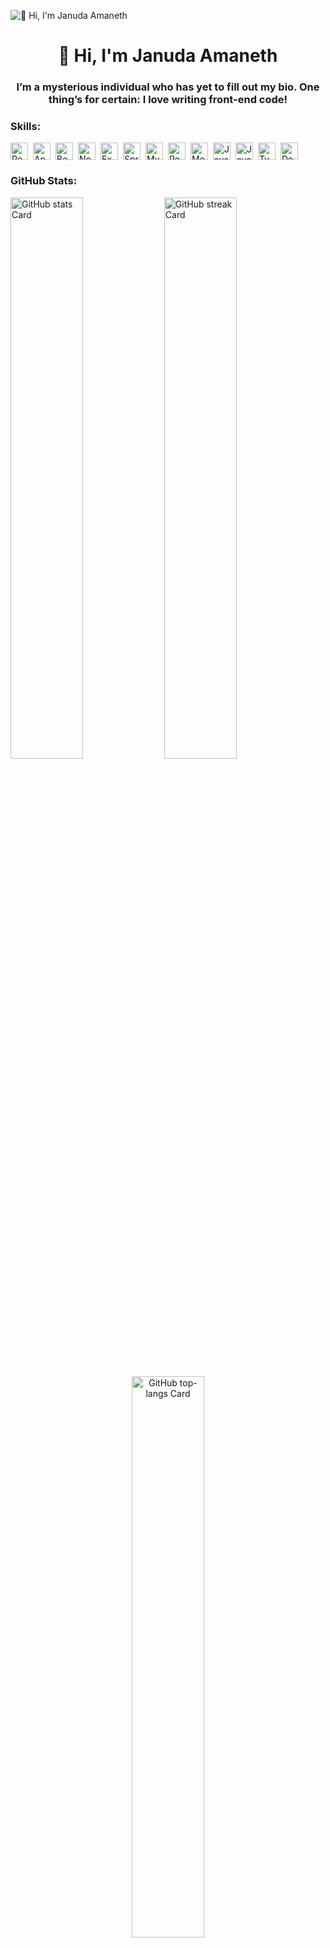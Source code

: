 ![👋 Hi, I'm Januda Amaneth](https://user-images.githubusercontent.com/74038190/219923809-b86dc415-a0c2-4a38-bc88-ad6cf06395a8.gif)

<div id="toc">
  <ul align="center" style="list-style: none">
    <summary>
      <h1>
        👋 Hi, I'm Januda Amaneth
      </h1>
    </summary>
  </ul>
</div>

 **<h3 align="center">I’m a mysterious individual who has yet to fill out my bio. One thing’s for certain: I love writing front-end code!</h3>**

 **<h3 align="left">Skills:</h3>**

<div style="display: flex; flex-wrap: wrap; gap: 4px; justify-content: left;"><img src="https://skillicons.dev/icons?i=react" height="28" alt="React" style="margin-right: 4px"> <img src="https://skillicons.dev/icons?i=angular" height="28" alt="Angular" style="margin-right: 4px"> <img src="https://skillicons.dev/icons?i=bootstrap" height="28" alt="Bootstrap" style="margin-right: 4px"> <img src="https://skillicons.dev/icons?i=nodejs" height="28" alt="Node.js" style="margin-right: 4px"> <img src="https://skillicons.dev/icons?i=express" height="28" alt="Express" style="margin-right: 4px"> <img src="https://skillicons.dev/icons?i=spring" height="28" alt="Spring" style="margin-right: 4px"> <img src="https://skillicons.dev/icons?i=mysql" height="28" alt="MySQL" style="margin-right: 4px"> <img src="https://skillicons.dev/icons?i=postgresql" height="28" alt="PostgreSQL" style="margin-right: 4px"> <img src="https://skillicons.dev/icons?i=mongodb" height="28" alt="MongoDB" style="margin-right: 4px"> <img src="https://skillicons.dev/icons?i=java" height="28" alt="Java" style="margin-right: 4px"> <img src="https://skillicons.dev/icons?i=javascript" height="28" alt="JavaScript" style="margin-right: 4px"> <img src="https://skillicons.dev/icons?i=typescript" height="28" alt="TypeScript" style="margin-right: 4px"> <img src="https://skillicons.dev/icons?i=docker" height="28" alt="Docker" style="margin-right: 4px"></div>

 **<h3 align="left">GitHub Stats:</h3>**

<p align="left">
  <img width="48%" src="https://github-readme-stats.vercel.app/api?username=JanudaStack&theme=gotham&hide_title=false&hide_rank=false&show_icons=true&include_all_commits=false&count_private=true&line_height=23&hide_border=false&custom_title=My+GitHub+Stats&rank_icon=github&number_format=short&text_bold=false&border_radius=5" alt="GitHub stats Card" />
  <img width="48%" src="https://streak-stats.demolab.com/?user=JanudaStack&theme=gotham&hide_border=false&date_format=M+j%5B%2C+Y%5D&mode=daily&hide_total_contributions=false&hide_current_streak=false&hide_longest_streak=false&card_height=195&border_radius=5&currStreakLabel=orange&fire=orange&ring=orange" alt="GitHub streak Card" />
</p>

<p align="center">
  <img width="48%" src="https://github-readme-stats.vercel.app/api/top-langs?username=JanudaStack&theme=gotham&hide_title=false&layout=compact&langs_count=6&hide_progress=false&card_width=400&hide_border=false&border_radius=5" alt="GitHub top-langs Card" />
</p>

